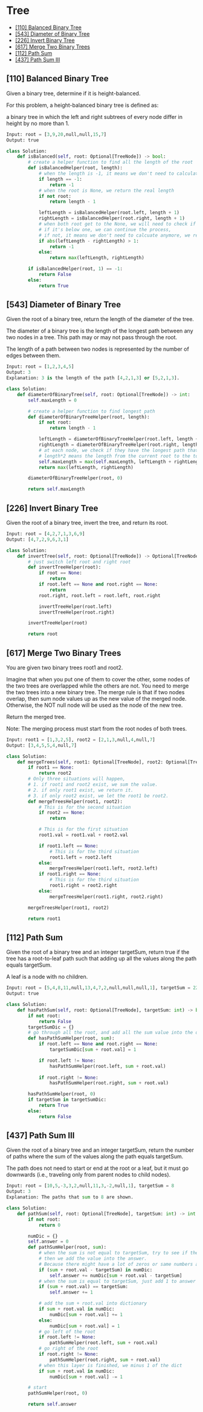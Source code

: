 # Tree

* [[110] Balanced Binary Tree]()
* [[543] Diameter of Binary Tree]()
* [[226] Invert Binary Tree]()
* [[617] Merge Two Binary Trees]()
* [[112] Path Sum]()
* [[437] Path Sum III]()


## **[110] Balanced Binary Tree**

Given a binary tree, determine if it is height-balanced.

For this problem, a height-balanced binary tree is defined as:

a binary tree in which the left and right subtrees of every node differ in height by no more than 1.

```python
Input: root = [3,9,20,null,null,15,7]
Output: true
```

```python
class Solution:
    def isBalanced(self, root: Optional[TreeNode]) -> bool:
        # create a helper function to find all the length of the root
        def isBalancedHelper(root, length):  
            # when the length is -1, it means we don't need to calculate anymore
            if length == -1:
                return -1
            # when the root is None, we return the real length
            if not root:
                return length - 1

            leftLength = isBalancedHelper(root.left, length + 1)
            rightLength = isBalancedHelper(root.right, length + 1)
            # when both root get to the None, we will need to check if there length differ is no more than 1
            # if it's below one, we can continue the process, 
            # if not, it means we don't need to calcuate anymore, we return -1
            if abs(leftLength - rightLength) > 1:
                return -1
            else:
                return max(leftLength, rightLength)

        if isBalancedHelper(root, 1) == -1:
            return False
        else:
            return True
```

## **[543] Diameter of Binary Tree**

Given the root of a binary tree, return the length of the diameter of the tree.

The diameter of a binary tree is the length of the longest path between any two nodes in a tree. This path may or may not pass through the root.

The length of a path between two nodes is represented by the number of edges between them.

```python
Input: root = [1,2,3,4,5]
Output: 3
Explanation: 3 is the length of the path [4,2,1,3] or [5,2,1,3].
```

```python
class Solution:
    def diameterOfBinaryTree(self, root: Optional[TreeNode]) -> int:
        self.maxLength = 0

        # create a helper function to find longest path
        def diameterOfBinaryTreeHelper(root, length):
            if not root:
                return length - 1

            leftLength = diameterOfBinaryTreeHelper(root.left, length + 1)
            rightLength = diameterOfBinaryTreeHelper(root.right, length + 1)
            # at each node, we check if they have the longest path that go through this root.
            # length*2 means the length from the current root to the topest root, so we will need to minus it
            self.maxLength = max(self.maxLength, leftLength + rightLength - length*2)
            return max(leftLength, rightLength)

        diameterOfBinaryTreeHelper(root, 0)

        return self.maxLength
```

## **[226] Invert Binary Tree**

Given the root of a binary tree, invert the tree, and return its root.

```python
Input: root = [4,2,7,1,3,6,9]
Output: [4,7,2,9,6,3,1]
```

```python
class Solution:
    def invertTree(self, root: Optional[TreeNode]) -> Optional[TreeNode]:
        # just switch left root and right root
        def invertTreeHelper(root):
            if root == None:
                return
            if root.left == None and root.right == None:
                return
            root.right, root.left = root.left, root.right

            invertTreeHelper(root.left)
            invertTreeHelper(root.right)

        invertTreeHelper(root)

        return root
```

## **[617] Merge Two Binary Trees**

You are given two binary trees root1 and root2.

Imagine that when you put one of them to cover the other, some nodes of the two trees are overlapped while the others are not. You need to merge the two trees into a new binary tree. The merge rule is that if two nodes overlap, then sum node values up as the new value of the merged node. Otherwise, the NOT null node will be used as the node of the new tree.

Return the merged tree.

Note: The merging process must start from the root nodes of both trees.

```python
Input: root1 = [1,3,2,5], root2 = [2,1,3,null,4,null,7]
Output: [3,4,5,5,4,null,7]
```

```python
class Solution:
    def mergeTrees(self, root1: Optional[TreeNode], root2: Optional[TreeNode]) -> Optional[TreeNode]:
        if root1 == None:
            return root2
        # Only three situations will happen,
        # 1. if root1 and root2 exist, we sum the value.
        # 2. if only root1 exist, we return it.
        # 3. if only root2 exist, we let the root1 be root2.
        def mergeTreesHelper(root1, root2):
            # This is for the second situation
            if root2 == None:
                return

            # This is for the first situation
            root1.val = root1.val + root2.val

            if root1.left == None:
                # This is for the third situation
                root1.left = root2.left
            else:
                mergeTreesHelper(root1.left, root2.left)
            if root1.right == None:
                # This is for the third situation
                root1.right = root2.right
            else:
                mergeTreesHelper(root1.right, root2.right)

        mergeTreesHelper(root1, root2)

        return root1
```

## **[112] Path Sum**

Given the root of a binary tree and an integer targetSum, return true if the tree has a root-to-leaf path such that adding up all the values along the path equals targetSum.

A leaf is a node with no children.

```python
Input: root = [5,4,8,11,null,13,4,7,2,null,null,null,1], targetSum = 22
Output: true
```

```python
class Solution:
    def hasPathSum(self, root: Optional[TreeNode], targetSum: int) -> bool:
        if not root:
            return False
        targetSumDic = {}
        # go through all the root, and add all the sum value into the dictionary
        def hasPathSumHelper(root, sum):
            if root.left == None and root.right == None:
                targetSumDic[sum + root.val] = 1

            if root.left != None:
                hasPathSumHelper(root.left, sum + root.val)
            
            if root.right != None:
                hasPathSumHelper(root.right, sum + root.val)

        hasPathSumHelper(root, 0)
        if targetSum in targetSumDic:
            return True
        else:
            return False
```

## **[437] Path Sum III**

Given the root of a binary tree and an integer targetSum, return the number of paths where the sum of the values along the path equals targetSum.

The path does not need to start or end at the root or a leaf, but it must go downwards (i.e., traveling only from parent nodes to child nodes).

```python
Input: root = [10,5,-3,3,2,null,11,3,-2,null,1], targetSum = 8
Output: 3
Explanation: The paths that sum to 8 are shown.
```

```python
class Solution:
    def pathSum(self, root: Optional[TreeNode], targetSum: int) -> int:
        if not root:
            return 0

        numDic = {}
        self.answer = 0
        def pathSumHelper(root, sum):
            # when the sum is not equal to targetSum, try to see if the previous root sum is in dict
            # then we add the value into the answer.
            # Because there might have a lot of zeros or same numbers at the front, so we will use value instead of True or False
            if (sum + root.val - targetSum) in numDic:
                self.answer += numDic[sum + root.val - targetSum]
            # when the sum is equal to targetSum, just add 1 to answer
            if (sum + root.val) == targetSum:
                self.answer += 1

            # add the sum + root.val into dictionary
            if sum + root.val in numDic:
                numDic[sum + root.val] += 1
            else:
                numDic[sum + root.val] = 1
            # go left of the root
            if root.left != None:
                pathSumHelper(root.left, sum + root.val)
            # go right of the root
            if root.right != None:
                pathSumHelper(root.right, sum + root.val)
            # when this layer is finished, we minus 1 of the dict
            if sum + root.val in numDic:
                numDic[sum + root.val] -= 1

        # start
        pathSumHelper(root, 0)

        return self.answer
```